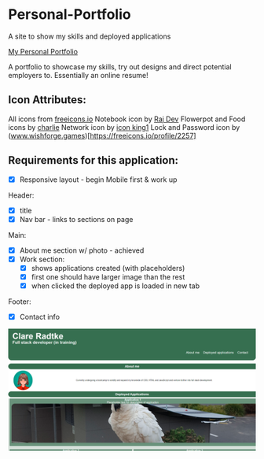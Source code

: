 # Personal-Portfolio

A site to show my skills and deployed applications

[My Personal Portfolio](https://clareradtke.github.io/Personal-Portfolio/)

A portfolio to showcase my skills, try out designs and direct potential employers to.
Essentially an online resume!

## Icon Attributes:

All icons from [freeicons.io](https://freeicons.io)
Notebook icon by [Raj Dev](https://freeicons.io/profile/714)
Flowerpot and Food icons by [charlie](https://freeicons.io/profile/740)
Network icon by [icon king1](https://freeicons.io/profile/3)
Lock and Password icon by (www.wishforge.games)[https://freeicons.io/profile/2257]

## Requirements for this application:

- [x] Responsive layout - begin Mobile first & work up

Header:

- [x] title
- [x] Nav bar - links to sections on page

Main:

- [x] About me section w/ photo - achieved
- [x] Work section:
  - [x] shows applications created (with placeholders)
  - [x] first one should have larger image than the rest
  - [x] when clicked the deployed app is loaded in new tab

Footer:

- [x] Contact info

![screenshot of the website](assets/images/screenshot.png "Screenshot")
